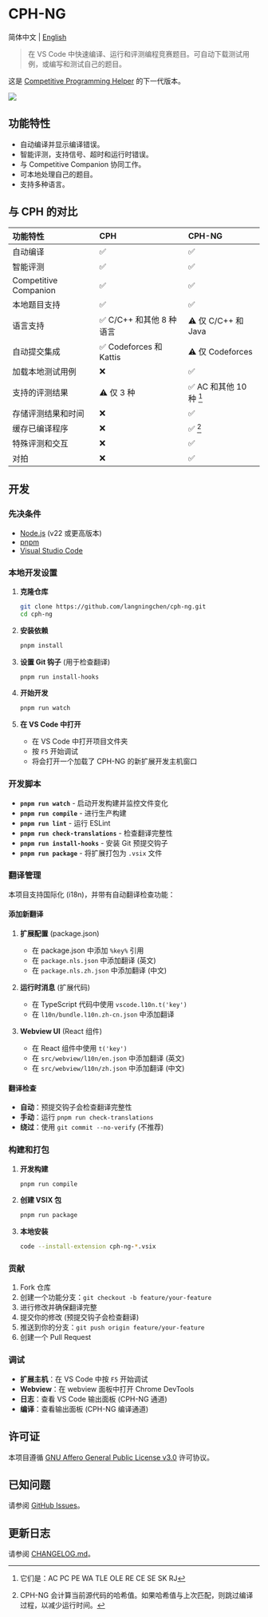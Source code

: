 # CPH-NG

简体中文 | [English](https://github.com/langningchen/cph-ng/blob/main/README.md)

> 在 VS Code 中快速编译、运行和评测编程竞赛题目。可自动下载测试用例，或编写和测试自己的题目。

这是 [Competitive Programming Helper](https://github.com/agrawal-d/cph) 的下一代版本。

![](https://github.com/user-attachments/assets/b4c100c4-43e1-48e0-a0c0-02b7b45758ba)

## 功能特性

- 自动编译并显示编译错误。
- 智能评测，支持信号、超时和运行时错误。
- 与 Competitive Companion 协同工作。
- 可本地处理自己的题目。
- 支持多种语言。

## 与 CPH 的对比

| 功能特性              | CPH                      | CPH-NG                  |
| :-------------------- | :----------------------- | :---------------------- |
| 自动编译              | ✅                       | ✅                      |
| 智能评测              | ✅                       | ✅                      |
| Competitive Companion | ✅                       | ✅                      |
| 本地题目支持          | ✅                       | ✅                      |
| 语言支持              | ✅ C/C++ 和其他 8 种语言 | ⚠️ 仅 C/C++ 和 Java     |
| 自动提交集成          | ✅ Codeforces 和 Kattis  | ⚠️ 仅 Codeforces        |
| 加载本地测试用例      | ❌                       | ✅                      |
| 支持的评测结果        | ⚠️ 仅 3 种               | ✅ AC 和其他 10 种 [^1] |
| 存储评测结果和时间    | ❌                       | ✅                      |
| 缓存已编译程序        | ❌                       | ✅ [^2]                 |
| 特殊评测和交互        | ❌                       | ✅                      |
| 对拍                  | ❌                       | ✅                      |

[^1]: 它们是：AC PC PE WA TLE OLE RE CE SE SK RJ

[^2]:
    CPH-NG 会计算当前源代码的哈希值。如果哈希值与上次匹配，则跳过编译过程，以减少运行时间。

## 开发

### 先决条件

- [Node.js](https://nodejs.org/) (v22 或更高版本)
- [pnpm](https://pnpm.io/)
- [Visual Studio Code](https://code.visualstudio.com/)

### 本地开发设置

1.  **克隆仓库**

    ```bash
    git clone https://github.com/langningchen/cph-ng.git
    cd cph-ng
    ```

2.  **安装依赖**

    ```bash
    pnpm install
    ```

3.  **设置 Git 钩子** (用于检查翻译)

    ```bash
    pnpm run install-hooks
    ```

4.  **开始开发**

    ```bash
    pnpm run watch
    ```

5.  **在 VS Code 中打开**
    - 在 VS Code 中打开项目文件夹
    - 按 `F5` 开始调试
    - 将会打开一个加载了 CPH-NG 的新扩展开发主机窗口

### 开发脚本

- **`pnpm run watch`** - 启动开发构建并监控文件变化
- **`pnpm run compile`** - 进行生产构建
- **`pnpm run lint`** - 运行 ESLint
- **`pnpm run check-translations`** - 检查翻译完整性
- **`pnpm run install-hooks`** - 安装 Git 预提交钩子
- **`pnpm run package`** - 将扩展打包为 `.vsix` 文件

### 翻译管理

本项目支持国际化 (i18n)，并带有自动翻译检查功能：

#### 添加新翻译

1.  **扩展配置** (package.json)
    - 在 package.json 中添加 `%key%` 引用
    - 在 `package.nls.json` 中添加翻译 (英文)
    - 在 `package.nls.zh.json` 中添加翻译 (中文)

2.  **运行时消息** (扩展代码)
    - 在 TypeScript 代码中使用 `vscode.l10n.t('key')`
    - 在 `l10n/bundle.l10n.zh-cn.json` 中添加翻译

3.  **Webview UI** (React 组件)
    - 在 React 组件中使用 `t('key')`
    - 在 `src/webview/l10n/en.json` 中添加翻译 (英文)
    - 在 `src/webview/l10n/zh.json` 中添加翻译 (中文)

#### 翻译检查

- **自动**：预提交钩子会检查翻译完整性
- **手动**：运行 `pnpm run check-translations`
- **绕过**：使用 `git commit --no-verify` (不推荐)

### 构建和打包

1.  **开发构建**

    ```bash
    pnpm run compile
    ```

2.  **创建 VSIX 包**

    ```bash
    pnpm run package
    ```

3.  **本地安装**
    ```bash
    code --install-extension cph-ng-*.vsix
    ```

### 贡献

1.  Fork 仓库
2.  创建一个功能分支：`git checkout -b feature/your-feature`
3.  进行修改并确保翻译完整
4.  提交你的修改 (预提交钩子会检查翻译)
5.  推送到你的分支：`git push origin feature/your-feature`
6.  创建一个 Pull Request

### 调试

- **扩展主机**：在 VS Code 中按 `F5` 开始调试
- **Webview**：在 webview 面板中打开 Chrome DevTools
- **日志**：查看 VS Code 输出面板 (CPH-NG 通道)
- **编译**：查看输出面板 (CPH-NG 编译通道)

## 许可证

本项目遵循 [GNU Affero General Public License v3.0](https://github.com/langningchen/cph-ng/blob/main/LICENSE) 许可协议。

## 已知问题

请参阅 [GitHub Issues](https://github.com/langningchen/cph-ng/issues)。

## 更新日志

请参阅 [CHANGELOG.md](https://github.com/langningchen/cph-ng/blob/main/CHANGELOG.md)。
